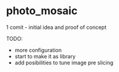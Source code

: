 # photo_mosaic

1 comit - initial idea and proof of concept

TODO:
- more configuration
- start to make it as library
- add posibilities to tune image pre slicing